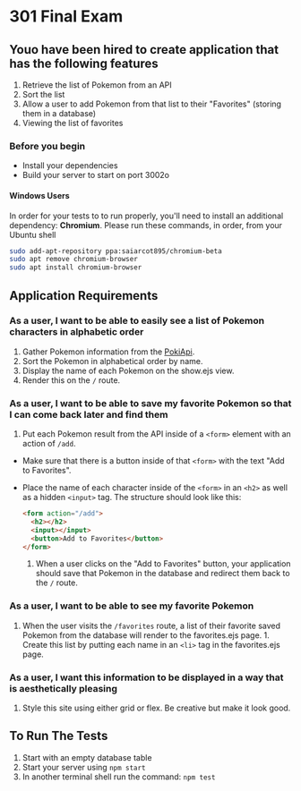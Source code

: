 # 301 Final Exam

## Youo have been hired to create application that has the following features

1. Retrieve the list of Pokemon from an API
1. Sort the list
1. Allow a user to add Pokemon from that list to their "Favorites" (storing them in a database)
1. Viewing the list of favorites

### Before you begin

- Install your dependencies
- Build your server to start on port 3002o

#### Windows Users

In order for your tests to to run properly, you'll need to install an additional dependency: **Chromium**. Please run these commands, in order, from your Ubuntu shell

```bash
sudo add-apt-repository ppa:saiarcot895/chromium-beta
sudo apt remove chromium-browser
sudo apt install chromium-browser
```

## Application Requirements

### As a user, I want to be able to easily see a list of Pokemon characters in alphabetic order

  1. Gather Pokemon information from the [PokiApi](https://pokeapi.co/).
  1. Sort the Pokemon in alphabetical order by name.
  1. Display the name of each Pokemon on the show.ejs view.
  1. Render this on the `/` route.
  
### As a user, I want to be able to save my favorite Pokemon so that I can come back later and find them

  1. Put each Pokemon result from the API inside of a `<form>` element with an action of `/add`.

- Make sure that there is a button inside of that `<form>` with the text "Add to Favorites".
- Place the name of each character inside of the `<form>` in an `<h2>` as well as a hidden `<input>` tag. The structure should look like this:

    ```html
    <form action="/add">
      <h2></h2>
      <input></input>
      <button>Add to Favorites</button>
    </form>
    ```

  1. When a user clicks on the "Add to Favorites" button, your application should save that Pokemon in the database and redirect them back to the `/` route.

### As a user, I want to be able to see my favorite Pokemon

  1. When the user visits the `/favorites` route, a list of their favorite saved Pokemon from the database will render to the favorites.ejs page.
    1. Create this list by putting each name in an `<li>` tag in the favorites.ejs page.

### As a user, I want this information to be displayed in a way that is aesthetically pleasing

  1. Style this site using either grid or flex. Be creative but make it look good.

## To Run The Tests

  1. Start with an empty database table
  1. Start your server using `npm start`
  1. In another terminal shell run the command: `npm test`
